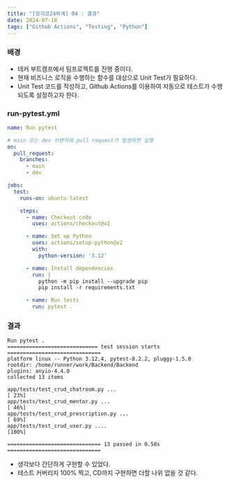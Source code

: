 ```yaml
---
title: "[모각코24하계] 04 : 결과"
date: 2024-07-18
tags: ["Github Actions", "Testing", "Python"]
---
```


### 배경
- 테커 부트캠프에서 팀프로젝트를 진행 중이다.
- 현재 비즈니스 로직을 수행하는 함수를 대상으로 Unit Test가 필요하다.
- Unit Test 코드를 작성하고, Github Actions를 이용하여 자동으로 테스트가 수행되도록 설정하고자 한다.

### run-pytest.yml
```yaml
name: Run pytest

# main 또는 dev 브랜치에 pull request가 발생하면 실행
on:
  pull_request:
    branches:
      - main
      - dev

jobs:
  test:
    runs-on: ubuntu-latest

    steps:
      - name: Checkout code
        uses: actions/checkout@v2

      - name: Set up Python
        uses: actions/setup-python@v2
        with:
          python-version: '3.12'

      - name: Install dependencies
        run: |
          python -m pip install --upgrade pip
          pip install -r requirements.txt

      - name: Run tests
        run: pytest .
```

### 결과
```
Run pytest .
============================= test session starts ==============================
platform linux -- Python 3.12.4, pytest-8.2.2, pluggy-1.5.0
rootdir: /home/runner/work/Backend/Backend
plugins: anyio-4.4.0
collected 13 items

app/tests/test_crud_chatroom.py ...                                      [ 23%]
app/tests/test_crud_mentor.py ...                                        [ 46%]
app/tests/test_crud_prescription.py ...                                  [ 69%]
app/tests/test_crud_user.py ....                                         [100%]

============================== 13 passed in 0.58s ==============================
```
- 생각보다 간단하게 구현할 수 있었다.
- 테스트 커버리지 100% 찍고, CD까지 구현하면 더할 나위 없을 것 같다.
